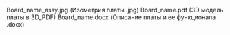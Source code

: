Board_name_assy.jpg (Изометрия платы .jpg)
Board_name.pdf (3D модель платы в 3D_PDF)
Board_name.docx (Описание платы и ее функционала .docx)
